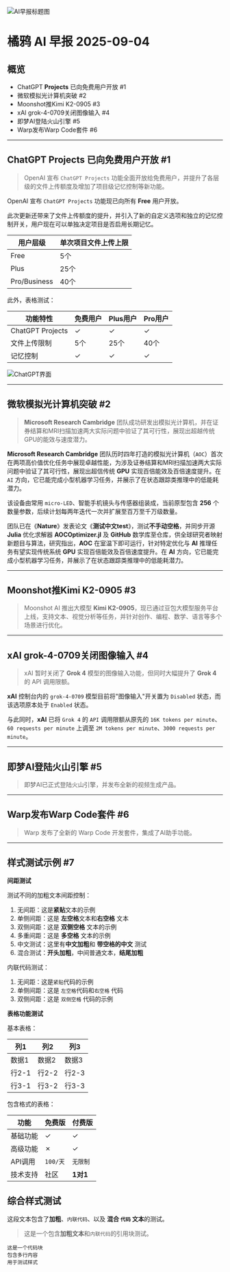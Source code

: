 ![AI早报标题图](https://mmbiz.qpic.cn/sz_mmbiz_png/ykj6qYPSm3fficYlTjsBfyTorHHzfeDmr2Ch7tZNgRgFnicV1Kh2MBaUWOV9NbORvInqSqvXCoyqCUHbZZhp80OQ/640?wx_fmt=png&from=appmsg&tp=webp&wxfrom=5&wx_lazy=1)

# 橘鸦 AI 早报 2025-09-04

## 概览

- ChatGPT **Projects** 已向免费用户开放 #1
- 微软模拟光计算机突破 #2
- Moonshot推Kimi K2-0905 #3
- xAI grok-4-0709关闭图像输入 #4
- 即梦AI登陆火山引擎 #5
- Warp发布Warp Code套件 #6

---

## ChatGPT Projects 已向免费用户开放 #1

> OpenAI 宣布 `ChatGPT Projects` 功能全面开放给免费用户，并提升了各层级的文件上传额度及增加了项目级记忆控制等新功能。

OpenAI 宣布 `ChatGPT Projects` 功能现已向所有 **Free** 用户开放。

此次更新还带来了文件上传额度的提升，并引入了新的自定义选项和独立的记忆控制开关，用户现在可以单独决定项目是否启用长期记忆。

| 用户层级 | 单次项目文件上传上限 |
| --- | --- |
| Free | 5个 |
| Plus | 25个 |
| Pro/Business | 40个 |

此外，表格测试：

| 功能特性 | 免费用户 | Plus用户 | Pro用户 |
| --- | --- | --- | --- |
| ChatGPT Projects | ✓ | ✓ | ✓ |
| 文件上传限制 | 5个 | 25个 | 40个 |
| 记忆控制 | ✓ | ✓ | ✓ |

![ChatGPT界面](https://mmbiz.qpic.cn/sz_mmbiz_png/ykj6qYPSm3fficYlTjsBfyTorHHzfeDmriaPmgxbZ0d6JG9tZmBnltFdbYY0JewC1mr99F0zdaIgcV2Ca0XjuJsg/640?wx_fmt=png&from=appmsg&tp=webp&wxfrom=5&wx_lazy=1#imgIndex=1)

---

## 微软模拟光计算机突破 #2

> **Microsoft Research Cambridge** 团队成功研发出模拟光计算机，并在证券结算和MRI扫描加速两大实际问题中验证了其可行性，展现出超越传统GPU的能效与速度潜力。

**Microsoft Research Cambridge** 团队历时四年打造的模拟光计算机（`AOC`）首次在两项高价值优化任务中展现卓越性能，为涉及证券结算和MRI扫描加速两大实际问题中验证了其可行性，展现出超信传统 **GPU** 实现百倍能效及百倍速度提升。在 `AI` 方向，它已能完成小型机器学习任务，并展示了在状态跟踪类推理中的低能耗潜力。

该设备由常用 `micro-LED`、智能手机镜头与传感器组装成，当前原型包含 **256** 个数量参数，后续计划每两年迭代一次并扩展至百万至千万级数量。

团队已在《**Nature**》发表论文《**测试中文test**》，测试**不手动空格**，并同步开源 **Julia** 优化求解器 **AOCOptimizer.jl** 及 **GitHub** 数学库至仓库，供全球研究者映射新题目与算法，研究指出，**AOC** 在室温下即可运行，针对特定优化与 **AI** 推理任务有望实现传统系统 **GPU** 实现百倍能效及百倍速度提升。在 **AI** 方向，它已能完成小型机器学习任务，并展示了在状态跟踪类推理中的低能耗潜力。

---

## Moonshot推Kimi K2-0905 #3

> Moonshot AI 推出大模型 **Kimi K2-0905**，现已通过豆包大模型服务平台上线，支持文本、视觉分析等任务，并针对创作、编程、数学、语言等多个场景进行优化。

---

## xAI grok-4-0709关闭图像输入 #4

> xAI 暂时关闭了 **Grok 4** 模型的图像输入功能，但同时大幅提升了 **Grok 4** 的 API 调用限额。

**xAI** 控制台内的 `grok-4-0709` 模型目前将"图像输入"开关置为 `Disabled` 状态，而该选项原本处于 `Enabled` 状态。

与此同时，**xAI** 已将 `Grok 4` 的 `API` 调用限额从原先的 `16K tokens per minute`、`60 requests per minute` 上调至 `2M tokens per minute`、`3000 requests per minute`。

---

## 即梦AI登陆火山引擎 #5

> 即梦AI已正式登陆火山引擎，并发布全新的视频生成产品。

---

## Warp发布Warp Code套件 #6

> Warp 发布了全新的 Warp Code 开发套件，集成了AI助手功能。

---

## 样式测试示例 #7

**间距测试**

测试不同的加粗文本间距控制：

1. 无间距：这是**紧贴**文本的示例
2. 单侧间距：这是 **左空格**文本和**右空格** 文本
3. 双侧间距：这是 **双侧空格** 文本的示例
4. 多重间距：这是  **多空格**  文本的示例
5. 中文测试：这里有**中文加粗**和 **带空格的中文** 测试
6. 混合测试：**开头加粗**，中间普通文本，**结尾加粗**

内联代码测试：
1. 无间距：这是`紧贴`代码的示例
2. 单侧间距：这是 `左空格`代码和`右空格` 代码
3. 双侧间距：这是 `双侧空格` 代码的示例

**表格功能测试**

基本表格：

| 列1 | 列2 | 列3 |
| --- | --- | --- |
| 数据1 | 数据2 | 数据3 |
| 行2-1 | 行2-2 | 行2-3 |
| 行3-1 | 行3-2 | 行3-3 |

包含格式的表格：

| 功能 | **免费版** | **付费版** |
| --- | --- | --- |
| 基础功能 | ✓ | ✓ |
| 高级功能 | ✗ | ✓ |
| API调用 | `100/天` | `无限制` |
| 技术支持 | 社区 | **1对1** |

## 综合样式测试

这段文本包含了**加粗**、`内联代码`、以及 **混合 `代码` 文本**的测试。

> 这是一个包含**加粗文本**和`内联代码`的引用块测试。

```
这是一个代码块
包含多行内容
用于测试样式
```
